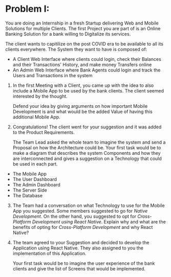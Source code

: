 # Problem I:

You are doing an Internship in a fresh Startup delivering Web and Mobile Solutions for multiple Clients.
The first Project you are part of is an Online Banking Solution for a bank willing to Digitalize its services.

The client wants to capitilize on the post COVID era to be available to all its clients everywhere. The System they want to have is composed of:

- A Client Web Interface where clients could login, check their Balances and their Transactions' History, and make money Transfers online
- An Admin Web Interface where Bank Agents could login and track the Users and Transactions in the system

1. In the first Meeting with a Client, you came up with the idea to also include a Mobile App to be used by the bank clients. The client seemed interested by the thought.

   Defend your idea by giving arguments on how important Mobile Development is and what would be the added Value of having this additional Mobile App.

2. Congratulations! The client went for your suggestion and it was added to the Product Requirements.

   The Team Lead asked the whole team to imagine the system and send a Proposal on how the Architecture could be. Your first task would be to make a diagram that describes the system Components and how they are interconnected and gives a suggestion on a Technology that could be used in each part.

- The Mobile App
- The User Dashboard
- The Admin Dashboard
- The Server Side
- The Database

3. The Team had a conversation on what Technology to use for the Mobile App you suggested. Some members suggested to go for _Native Development_. On the other hand, you suggested to opt for _Cross-Platform Development using React Native_. Explain why and what are the benefits of opting for _Cross-Platform Development_ and why React Native?

4. The team agreed to your Suggestion and decided to develop the Application using React Native. They also assigned to you the implementation of this Application.

   Your first task would be to imagine the user experience of the bank clients and give the list of Screens that would be implemented.
